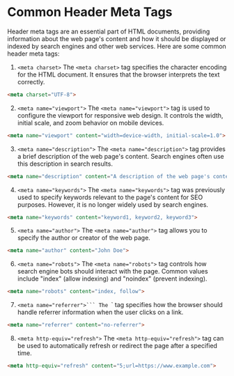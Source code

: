 # Common Header Meta Tags

Header meta tags are an essential part of HTML documents, providing information about the web page's content and how it should be displayed or indexed by search engines and other web services. Here are some common header meta tags:

1. `<meta charset>`
The `<meta charset>` tag specifies the character encoding for the HTML document. It ensures that the browser interprets the text correctly.

```html
<meta charset="UTF-8">
```

2. `<meta name="viewport">`
The `<meta name="viewport">` tag is used to configure the viewport for responsive web design. It controls the width, initial scale, and zoom behavior on mobile devices.

```html
<meta name="viewport" content="width=device-width, initial-scale=1.0">
```

3. `<meta name="description">`
The `<meta name="description">` tag provides a brief description of the web page's content. Search engines often use this description in search results.

```html
<meta name="description" content="A description of the web page's content">
```

4. `<meta name="keywords">`
The `<meta name="keywords">` tag was previously used to specify keywords relevant to the page's content for SEO purposes. However, it is no longer widely used by search engines.

```html
<meta name="keywords" content="keyword1, keyword2, keyword3">
```
5. `<meta name="author">`
The `<meta name="author">` tag allows you to specify the author or creator of the web page.

```html
<meta name="author" content="John Doe">
```

6. `<meta name="robots">`
The `<meta name="robots">` tag controls how search engine bots should interact with the page. Common values include "index" (allow indexing) and "noindex" (prevent indexing).

```html
<meta name="robots" content="index, follow">
```

7. `<meta name="referrer">```
The `<meta name="referrer">` tag specifies how the browser should handle referrer information when the user clicks on a link.

```html
<meta name="referrer" content="no-referrer">
```

8. `<meta http-equiv="refresh">`
The `<meta http-equiv="refresh">` tag can be used to automatically refresh or redirect the page after a specified time.

```html
<meta http-equiv="refresh" content="5;url=https://www.example.com">
```

